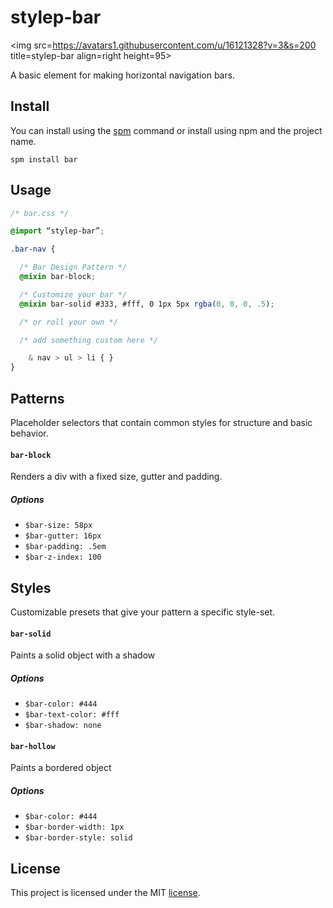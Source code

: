 # stylep-bar
<img src=https://avatars1.githubusercontent.com/u/16121328?v=3&s=200 title=stylep-bar align=right height=95>

A basic element for making horizontal navigation bars.

## Install
You can install using the [spm](https://github.com/stylep/stylep) command or install using npm and the project name.

``` shell
spm install bar
```

## Usage
``` css
/* bar.css */

@import “stylep-bar”;

.bar-nav {

  /* Bar Design Pattern */
  @mixin bar-block;

  /* Customize your bar */
  @mixin bar-solid #333, #fff, 0 1px 5px rgba(0, 0, 0, .5);

  /* or roll your own */

  /* add something custom here */

	& nav > ul > li { }
}
```

## Patterns
Placeholder selectors that contain common styles for structure and basic behavior.

#### `bar-block`
Renders a div with a fixed size, gutter and padding.

##### Options

* `$bar-size: 58px`
* `$bar-gutter: 16px`
* `$bar-padding: .5em`
* `$bar-z-index: 100`

## Styles
Customizable presets that give your pattern a specific style-set.

#### `bar-solid`
Paints a solid object with a shadow

##### Options

* `$bar-color: #444`
* `$bar-text-color: #fff`
* `$bar-shadow: none`

#### `bar-hollow`
Paints a bordered object

##### Options

* `$bar-color: #444`
* `$bar-border-width: 1px`
* `$bar-border-style: solid`

## License
This project is licensed under the MIT [license](LICENSE).


